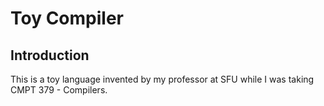 Toy Compiler
==============

## Introduction ##

This is a toy language invented by my professor at SFU while I was
taking CMPT 379 - Compilers.
